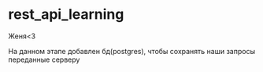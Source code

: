 # rest_api_learning
Женя<3

На данном этапе добавлен бд(postgres), чтобы сохранять наши запросы переданные серверу

